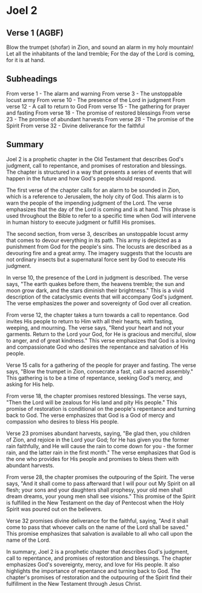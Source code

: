 # Joel 2

## Verse 1 (AGBF)

Blow the trumpet (shofar) in Zion, and sound an alarm in my holy mountain! Let all the inhabitants of the land tremble; For the day of the Lord is coming, for it is at hand.

## Subheadings

From verse 1 - The alarm and warning
From verse 3 - The unstoppable locust army
From verse 10 - The presence of the Lord in judgment
From verse 12 - A call to return to God
From verse 15 - The gathering for prayer and fasting
From verse 18 - The promise of restored blessings
From verse 23 - The promise of abundant harvests
From verse 28 - The promise of the Spirit
From verse 32 - Divine deliverance for the faithful

## Summary

Joel 2 is a prophetic chapter in the Old Testament that describes God's judgment, call to repentance, and promises of restoration and blessings. The chapter is structured in a way that presents a series of events that will happen in the future and how God's people should respond.

The first verse of the chapter calls for an alarm to be sounded in Zion, which is a reference to Jerusalem, the holy city of God. This alarm is to warn the people of the impending judgment of the Lord. The verse emphasizes that the day of the Lord is coming and is at hand. This phrase is used throughout the Bible to refer to a specific time when God will intervene in human history to execute judgment or fulfill His promises.

The second section, from verse 3, describes an unstoppable locust army that comes to devour everything in its path. This army is depicted as a punishment from God for the people's sins. The locusts are described as a devouring fire and a great army. The imagery suggests that the locusts are not ordinary insects but a supernatural force sent by God to execute His judgment.

In verse 10, the presence of the Lord in judgment is described. The verse says, "The earth quakes before them, the heavens tremble; the sun and moon grow dark, and the stars diminish their brightness." This is a vivid description of the cataclysmic events that will accompany God's judgment. The verse emphasizes the power and sovereignty of God over all creation.

From verse 12, the chapter takes a turn towards a call to repentance. God invites His people to return to Him with all their hearts, with fasting, weeping, and mourning. The verse says, "Rend your heart and not your garments. Return to the Lord your God, for He is gracious and merciful, slow to anger, and of great kindness." This verse emphasizes that God is a loving and compassionate God who desires the repentance and salvation of His people.

Verse 15 calls for a gathering of the people for prayer and fasting. The verse says, "Blow the trumpet in Zion, consecrate a fast, call a sacred assembly." This gathering is to be a time of repentance, seeking God's mercy, and asking for His help.

From verse 18, the chapter promises restored blessings. The verse says, "Then the Lord will be zealous for His land and pity His people." This promise of restoration is conditional on the people's repentance and turning back to God. The verse emphasizes that God is a God of mercy and compassion who desires to bless His people.

Verse 23 promises abundant harvests, saying, "Be glad then, you children of Zion, and rejoice in the Lord your God; for He has given you the former rain faithfully, and He will cause the rain to come down for you - the former rain, and the latter rain in the first month." The verse emphasizes that God is the one who provides for His people and promises to bless them with abundant harvests.

From verse 28, the chapter promises the outpouring of the Spirit. The verse says, "And it shall come to pass afterward that I will pour out My Spirit on all flesh; your sons and your daughters shall prophesy, your old men shall dream dreams, your young men shall see visions." This promise of the Spirit is fulfilled in the New Testament on the day of Pentecost when the Holy Spirit was poured out on the believers.

Verse 32 promises divine deliverance for the faithful, saying, "And it shall come to pass that whoever calls on the name of the Lord shall be saved." This promise emphasizes that salvation is available to all who call upon the name of the Lord.

In summary, Joel 2 is a prophetic chapter that describes God's judgment, call to repentance, and promises of restoration and blessings. The chapter emphasizes God's sovereignty, mercy, and love for His people. It also highlights the importance of repentance and turning back to God. The chapter's promises of restoration and the outpouring of the Spirit find their fulfillment in the New Testament through Jesus Christ.